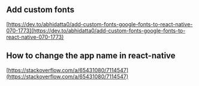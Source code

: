 ## Add custom fonts
[https://dev.to/abhidatta0/add-custom-fonts-google-fonts-to-react-native-070-1773](https://dev.to/abhidatta0/add-custom-fonts-google-fonts-to-react-native-070-1773)

## How to change the app name in react-native
[https://stackoverflow.com/a/65431080/7114547](https://stackoverflow.com/a/65431080/7114547)